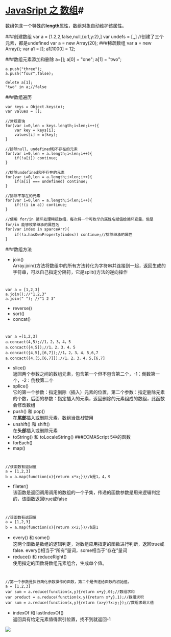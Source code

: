 # [JavaSript 之 数组]()#

数组包含一个特殊的**length**属性，数组对象自动维护该属性。

###创建数组
	var a = [1.2,2,false,null,{x:1,y:2},]
	var undefs = [,,]   //创建了三个元素，都是undefined
	var a = new Array(20);
###稀疏数组
	var a = new Array();
	var a1 = [];
	a1[1000] = 12;

###数组元素添加和删除
	a=[];
	a[0] = "one";
	a[1] = "two";

	a.push("three");
	a.push("four",false);
	
	delete a[1];
	"two" in a;//false
###数组遍历

	var keys = Object.keys(o);
	var values = [];

	//常规查询
	for(var i=0,len = keys.length;i<len;i++){
		var key = keys[i];
		values[i] = o[key];
	}

	//排除null、undefined和不存在的元素
	for(var i=0,len = a.length;i<len;i++){
		if(!a[i]) continue;
	}

	//排除undefined和不存在的元素
	for(var i=0,len = a.length;i<len;i++){
		if(a[i] === undefined) continue;
	}

	//排除不存在的元素
	for(var i=0,len = a.length;i<len;i++){
		if(!(i in a)) continue;
	}

	//使用 for/in 循环处理稀疏数组，每次将一个可枚举的属性名赋值给循环变量，但是 for/in 能够枚举继承的属性名
	for(var index in sparceArr){
		if(!a.hasOwnProperty(index)) continue;//排除继承的属性
	}
###数组方法

- join()  
Array.join()方法将数组中的所有方法转化为字符串并连接到一起，返回生成的字符串，可以自己指定分隔符，它是split()方法的逆向操作  
#  

	var a = [1,2,3]
	a.join();//"1,2,3"
	a.join(" "); //"1 2 3"
- reverse()    
- sort()
- concat()
#  

	var a =[1,2,3]
	a.concact(4,5);//1，2，3，4，5
	a.concact({4,5]);//1，2，3，4，5
	a.concact({4,5],[6,7]);//1，2，3，4，5,6,7
	a.concact({4,[5,[6,7]]);//1，2，3，4，5,[6,7]
- slice()  
返回两个参数之间的数组元素，包含第一个但不包含第二个，-1：倒数第一个，-2：倒数第二个
- splice()  
它的第一个参数：指定删除（插入）元素的位置，第二个参数：指定删除元素的个数，后面的参数：指定插入的元素，返回删除的元素组成的数组，此函数会修改数组
- push() 和 pop()  
在**尾部**插入或删除元素，数组当做*栈*使用
- unshift() 和 shift()  
在**头部**插入或删除元素
- toString() 和 toLocaleString()
###ECMAScript 5中的函数
- forEach()
- map() 
# 
	//该函数有返回值
	a = [1,2,3]
	b = a.map(function(x){return x*x;})//b是1，4，9
- fileter()  
该函数是返回调用调用的数组的一个子集，传递的函数参数是用来逻辑判定的，该函数返回true或false
#
	//该函数有返回值
	a = [1,2,3]
	b = a.map(function(x){return x<2;})//b是1
- every() 和 some()  
这两个函数是数组的逻辑判定，对数组应用指定的函数进行判断，返回true或false.
every()相当于“所有”量词，some相当于“存在”量词
- reduce() 和 reduceRight()  
使用指定的函数将数组元素组合，生成单个值。  
#
	//第一个参数是执行简化参数操作的函数，第二个是传递给函数的初始值。
	a = [1,2,3]
	var sum = a.reduce(function(x,y){return x+y},0);//数组求和
	var product = a.reduce(function(x,y){return x*y},1);//数组求积
	var sum = a.reduce(function(x,y){return (x>y)?x:y;});//数组求最大值
- indexOf 和 lastIndexOf()  
返回具有给定元素值得索引位置，找不到就返回-1

![](http://i.imgur.com/lIL74MN.jpg)